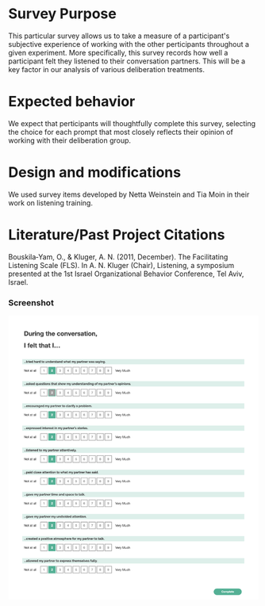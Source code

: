# Survey Purpose

This particular survey allows us to take a measure of a participant's subjective experience of working with the other perticipants throughout a given experiment. More specifically, this survey records how well a participant felt they listened to their conversation partners. This will be a key factor in our analysis of various deliberation treatments.

# Expected behavior

We expect that perticipants will thoughtfully complete this survey, selecting the choice for each prompt that most closely reflects their opinion of working with their deliberation group.

# Design and modifications

We used survey items developed by Netta Weinstein and Tia Moin in their work on listening training.

# Literature/Past Project Citations

Bouskila‐Yam, O., & Kluger, A. N. (2011, December). The Facilitating Listening Scale (FLS). In A. N. Kluger (Chair), Listening, a symposium presented at the 1st Israel Organizational Behavior Conference, Tel Aviv, Israel.

### Screenshot

![Screenshot](screenshot.png)
